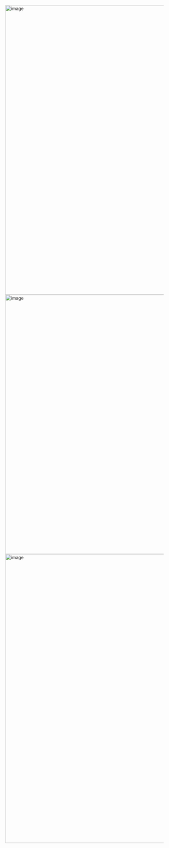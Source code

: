 <img width="1897" height="919" alt="image" src="https://github.com/user-attachments/assets/af10bb8f-1693-4737-8559-177217538ee1" />

<img width="1901" height="823" alt="image" src="https://github.com/user-attachments/assets/5745bdb5-8d35-4ea1-baa6-b3892887a3ce" />

<img width="1884" height="917" alt="image" src="https://github.com/user-attachments/assets/6515fe6e-f977-4184-90a5-f72f0c1cb9e4" />
